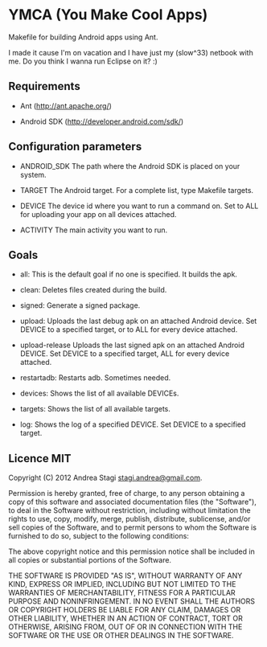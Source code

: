 YMCA (You Make Cool Apps)
=========================

Makefile for building Android apps using Ant.

I made it cause I'm on vacation and I have just my (slow^33) netbook with me. Do you think I wanna run Eclipse on it? :)

Requirements
------------

- Ant (http://ant.apache.org/)

- Android SDK (http://developer.android.com/sdk/)


Configuration parameters
------------------------

- ANDROID_SDK  The path where the Android SDK is placed on your system.

- TARGET       The Android target. For a complete list, type Makefile targets.

- DEVICE       The device id where you want to run a command on. Set to ALL for uploading your app on all devices attached.

- ACTIVITY     The main activity you want to run.

Goals
-----

- all:          This is the default goal if no one is specified. It builds the apk.

- clean:        Deletes files created during the build.

- signed:       Generate a signed package.

- upload:       Uploads the last debug apk on an attached Android device. Set DEVICE to a specified target, or to ALL for every device attached.

- upload-release Uploads the last signed apk on an attached Android DEVICE. Set DEVICE to a specified target, ALL for every device attached.

- restartadb:   Restarts adb. Sometimes needed.

- devices:      Shows the list of all available DEVICEs.

- targets:      Shows the list of all available targets.

- log:          Shows the log of a specified DEVICE. Set DEVICE to a specified target.

Licence MIT
-----------

Copyright (C) 2012 Andrea Stagi <stagi.andrea@gmail.com>.

Permission is hereby granted, free of charge, to any person obtaining a copy
of this software and associated documentation files (the "Software"), to deal
in the Software without restriction, including without limitation the rights
to use, copy, modify, merge, publish, distribute, sublicense, and/or sell
copies of the Software, and to permit persons to whom the Software is
furnished to do so, subject to the following conditions:

The above copyright notice and this permission notice shall be included in
all copies or substantial portions of the Software.

THE SOFTWARE IS PROVIDED "AS IS", WITHOUT WARRANTY OF ANY KIND, EXPRESS OR
IMPLIED, INCLUDING BUT NOT LIMITED TO THE WARRANTIES OF MERCHANTABILITY,
FITNESS FOR A PARTICULAR PURPOSE AND NONINFRINGEMENT. IN NO EVENT SHALL THE
AUTHORS OR COPYRIGHT HOLDERS BE LIABLE FOR ANY CLAIM, DAMAGES OR OTHER
LIABILITY, WHETHER IN AN ACTION OF CONTRACT, TORT OR OTHERWISE, ARISING FROM,
OUT OF OR IN CONNECTION WITH THE SOFTWARE OR THE USE OR OTHER DEALINGS IN THE
SOFTWARE.

